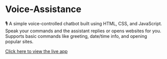 # Voice-Assistance
🎙️ A simple voice-controlled chatbot built using HTML, CSS, and JavaScript. Speak your commands and the assistant replies or opens websites for you. Supports basic commands like greeting, date/time info, and opening popular sites.


[Click here to view the live app](https://aniruddha797.github.io/Voice-Assistance/)
